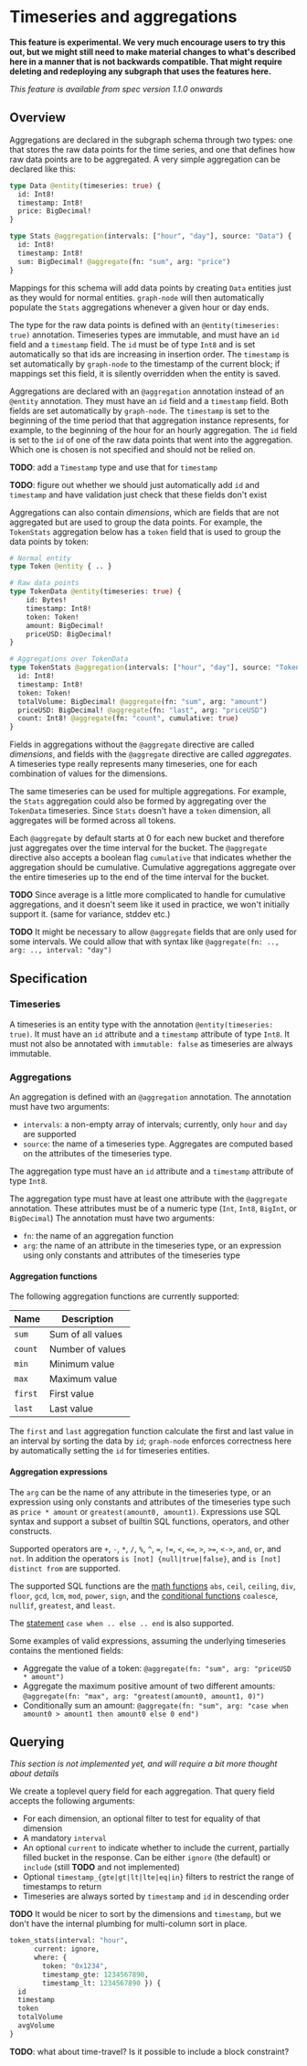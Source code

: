 # Timeseries and aggregations

**This feature is experimental. We very much encourage users to try this
out, but we might still need to make material changes to what's described
here in a manner that is not backwards compatible. That might require
deleting and redeploying any subgraph that uses the features here.**

_This feature is available from spec version 1.1.0 onwards_

## Overview

Aggregations are declared in the subgraph schema through two types: one that
stores the raw data points for the time series, and one that defines how raw
data points are to be aggregated. A very simple aggregation can be declared like this:

```graphql
type Data @entity(timeseries: true) {
  id: Int8!
  timestamp: Int8!
  price: BigDecimal!
}

type Stats @aggregation(intervals: ["hour", "day"], source: "Data") {
  id: Int8!
  timestamp: Int8!
  sum: BigDecimal! @aggregate(fn: "sum", arg: "price")
}
```

Mappings for this schema will add data points by creating `Data` entities
just as they would for normal entities. `graph-node` will then automatically
populate the `Stats` aggregations whenever a given hour or day ends.

The type for the raw data points is defined with an `@entity(timeseries:
true)` annotation. Timeseries types are immutable, and must have an `id`
field and a `timestamp` field. The `id` must be of type `Int8` and is set
automatically so that ids are increasing in insertion order. The `timestamp`
is set automatically by `graph-node` to the timestamp of the current block;
if mappings set this field, it is silently overridden when the entity is
saved.

Aggregations are declared with an `@aggregation` annotation instead of an
`@entity` annotation. They must have an `id` field and a `timestamp` field.
Both fields are set automatically by `graph-node`. The `timestamp` is set to
the beginning of the time period that that aggregation instance represents,
for example, to the beginning of the hour for an hourly aggregation. The
`id` field is set to the `id` of one of the raw data points that went into
the aggregation. Which one is chosen is not specified and should not be
relied on.

**TODO**: add a `Timestamp` type and use that for `timestamp`

**TODO**: figure out whether we should just automatically add `id` and
`timestamp` and have validation just check that these fields don't exist

Aggregations can also contain _dimensions_, which are fields that are not
aggregated but are used to group the data points. For example, the
`TokenStats` aggregation below has a `token` field that is used to group the
data points by token:

```graphql
# Normal entity
type Token @entity { .. }

# Raw data points
type TokenData @entity(timeseries: true) {
    id: Bytes!
    timestamp: Int8!
    token: Token!
    amount: BigDecimal!
    priceUSD: BigDecimal!
}

# Aggregations over TokenData
type TokenStats @aggregation(intervals: ["hour", "day"], source: "TokenData") {
  id: Int8!
  timestamp: Int8!
  token: Token!
  totalVolume: BigDecimal! @aggregate(fn: "sum", arg: "amount")
  priceUSD: BigDecimal! @aggregate(fn: "last", arg: "priceUSD")
  count: Int8! @aggregate(fn: "count", cumulative: true)
}
```

Fields in aggregations without the `@aggregate` directive are called
_dimensions_, and fields with the `@aggregate` directive are called
_aggregates_. A timeseries type really represents many timeseries, one for
each combination of values for the dimensions.

The same timeseries can be used for multiple aggregations. For example, the
`Stats` aggregation could also be formed by aggregating over the `TokenData`
timeseries. Since `Stats` doesn't have a `token` dimension, all aggregates
will be formed across all tokens.

Each `@aggregate` by default starts at 0 for each new bucket and therefore
just aggregates over the time interval for the bucket. The `@aggregate`
directive also accepts a boolean flag `cumulative` that indicates whether
the aggregation should be cumulative. Cumulative aggregations aggregate over
the entire timeseries up to the end of the time interval for the bucket.

**TODO** Since average is a little more complicated to handle for cumulative
aggregations, and it doesn't seem like it used in practice, we won't
initially support it. (same for variance, stddev etc.)

**TODO** It might be necessary to allow `@aggregate` fields that are only
used for some intervals. We could allow that with syntax like
`@aggregate(fn: .., arg: .., interval: "day")`

## Specification

### Timeseries

A timeseries is an entity type with the annotation `@entity(timeseries:
true)`. It must have an `id` attribute and a `timestamp` attribute of type
`Int8`. It must not also be annotated with `immutable: false` as timeseries
are always immutable.

### Aggregations

An aggregation is defined with an `@aggregation` annotation. The annotation
must have two arguments:

- `intervals`: a non-empty array of intervals; currently, only `hour` and `day`
  are supported
- `source`: the name of a timeseries type. Aggregates are computed based on
  the attributes of the timeseries type.

The aggregation type must have an `id` attribute and a `timestamp` attribute
of type `Int8`.

The aggregation type must have at least one attribute with the `@aggregate`
annotation. These attributes must be of a numeric type (`Int`, `Int8`,
`BigInt`, or `BigDecimal`) The annotation must have two arguments:

- `fn`: the name of an aggregation function
- `arg`: the name of an attribute in the timeseries type, or an expression
  using only constants and attributes of the timeseries type

#### Aggregation functions

The following aggregation functions are currently supported:

| Name    | Description       |
| ------- | ----------------- |
| `sum`   | Sum of all values |
| `count` | Number of values  |
| `min`   | Minimum value     |
| `max`   | Maximum value     |
| `first` | First value       |
| `last`  | Last value        |

The `first` and `last` aggregation function calculate the first and last
value in an interval by sorting the data by `id`; `graph-node` enforces
correctness here by automatically setting the `id` for timeseries entities.

#### Aggregation expressions

The `arg` can be the name of any attribute in the timeseries type, or an
expression using only constants and attributes of the timeseries type such
as `price * amount` or `greatest(amount0, amount1)`. Expressions use SQL
syntax and support a subset of builtin SQL functions, operators, and other
constructs.

Supported operators are `+`, `-`, `*`, `/`, `%`, `^`, `=`, `!=`, `<`, `<=`,
`>`, `>=`, `<->`, `and`, `or`, and `not`. In addition the operators `is
[not] {null|true|false}`, and `is [not] distinct from` are supported.

The supported SQL functions are the [math
functions](https://www.postgresql.org/docs/current/functions-math.html)
`abs`, `ceil`, `ceiling`, `div`, `floor`, `gcd`, `lcm`, `mod`, `power`,
`sign`, and the [conditional
functions](https://www.postgresql.org/docs/current/functions-conditional.html)
`coalesce`, `nullif`, `greatest`, and `least`.

The
[statement](https://www.postgresql.org/docs/current/functions-conditional.html#FUNCTIONS-CASE)
`case when .. else .. end` is also supported.

Some examples of valid expressions, assuming the underlying timeseries
contains the mentioned fields:

- Aggregate the value of a token: `@aggregate(fn: "sum", arg: "priceUSD * amount")`
- Aggregate the maximum positive amount of two different amounts:
  `@aggregate(fn: "max", arg: "greatest(amount0, amount1, 0)")`
- Conditionally sum an amount: `@aggregate(fn: "sum", arg: "case when amount0 > amount1 then amount0 else 0 end")`

## Querying

_This section is not implemented yet, and will require a bit more thought
about details_

We create a toplevel query field for each aggregation. That query field
accepts the following arguments:

- For each dimension, an optional filter to test for equality of that
  dimension
- A mandatory `interval`
- An optional `current` to indicate whether to include the current,
  partially filled bucket in the response. Can be either `ignore` (the
  default) or `include` (still **TODO** and not implemented)
- Optional `timestamp_{gte|gt|lt|lte|eq|in}` filters to restrict the range
  of timestamps to return
- Timeseries are always sorted by `timestamp` and `id` in descending order

**TODO** It would be nicer to sort by the dimensions and `timestamp`, but we
don't have the internal plumbing for multi-column sort in place.

```graphql
token_stats(interval: "hour",
      current: ignore,
      where: {
        token: "0x1234",
        timestamp_gte: 1234567890,
        timestamp_lt: 1234567890 }) {
  id
  timestamp
  token
  totalVolume
  avgVolume
}
```

**TODO**: what about time-travel? Is it possible to include a block
constraint?
